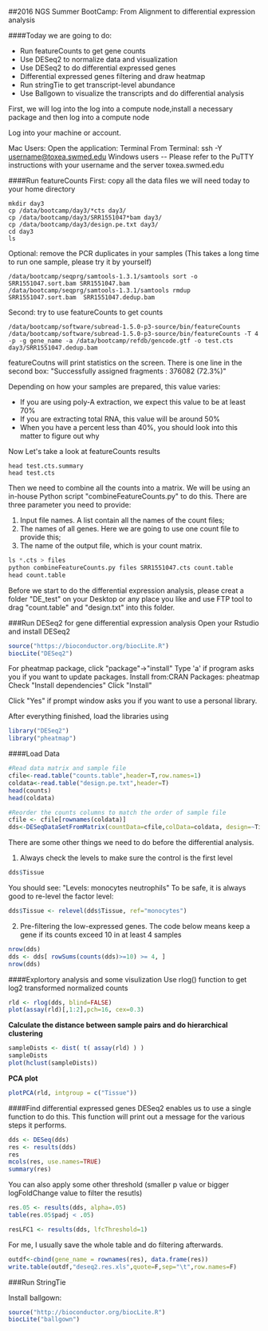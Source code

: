 ##2016 NGS Summer BootCamp: From Alignment to differential expression analysis

####Today we are going to do:
+ Run featureCounts to get gene counts
+ Use DESeq2 to normalize data and visualization
+ Use DESeq2 to do differential expressed genes
+ Differential expressed genes filtering and draw heatmap
+ Run stringTie to get transcript-level abundance
+ Use Ballgown to visualize the transcripts and do differential analysis 


First, we will log into the log into a compute node,install a necessary package and then log into a compute node

Log into your machine or account.

Mac Users: Open the application: Terminal
From Terminal: ssh -Y username@toxea.swmed.edu
Windows users -- Please refer to the PuTTY instructions with your username and the server toxea.swmed.edu


####Run featureCounts
First: copy all the data files we will need today to your home directory
```shell
mkdir day3
cp /data/bootcamp/day3/*cts day3/
cp /data/bootcamp/day3/SRR1551047*bam day3/
cp /data/bootcamp/day3/design.pe.txt day3/
cd day3
ls
```

Optional: remove the PCR duplicates in your samples (This takes a long time to run one sample, please try it by yourself)
```shell
/data/bootcamp/seqprg/samtools-1.3.1/samtools sort -o SRR1551047.sort.bam SRR1551047.bam
/data/bootcamp/seqprg/samtools-1.3.1/samtools rmdup SRR1551047.sort.bam  SRR1551047.dedup.bam
```

Second: try to use featureCounts to get counts 
```shell
/data/bootcamp/software/subread-1.5.0-p3-source/bin/featureCounts
/data/bootcamp/software/subread-1.5.0-p3-source/bin/featureCounts -T 4 -p -g gene_name -a /data/bootcamp/refdb/gencode.gtf -o test.cts day3/SRR1551047.dedup.bam
```

featureCoutns will print statistics on the screen. There is one line in the second box:
"Successfully assigned fragments : 376082 (72.3%)"

Depending on how your samples are prepared, this value varies:
+ If you are using poly-A extraction, we expect this value to be at least 70%
+ If you are extracting total RNA, this value will be around 50%
+ When you have a percent less than 40%, you should look into this matter to figure out why

Now Let's take a look at featureCounts results
```shell
head test.cts.summary
head test.cts
```

Then we need to combine all the counts into a matrix.
We will be using an in-house Python script "combineFeatureCounts.py" to do this.
There are three parameter you need to provide:
1. Input file names. A list contain all the names of the count files;
2. The names of all genes. Here we are going to use one count file to provide this;
3. The name of the output file, which is your count matrix.

```python
ls *.cts > files
python combineFeatureCounts.py files SRR1551047.cts count.table
head count.table
```

Before we start to do the differential expression analysis, please creat a folder "DE_test" on your Desktop or any place you like and use FTP tool to drag "count.table" and "design.txt" into this folder.


###Run DESeq2 for gene differential expression analysis
Open your Rstudio and install DESeq2
```R
source("https://bioconductor.org/biocLite.R")
biocLite("DESeq2")
```
For pheatmap package, click "package"->"install"
Type 'a' if program asks you if you want to update packages.
Install from:CRAN
Packages: pheatmap
Check "Install dependencies"
Click "Install"

Click "Yes" if prompt window asks you if you want to use a personal library.

After everything finished, load the libraries using
```R
library("DESeq2")
library("pheatmap")
```

####Load Data
```R
#Read data matrix and sample file
cfile<-read.table("counts.table",header=T,row.names=1)
coldata<-read.table("design.pe.txt",header=T)
head(counts)
head(coldata)

#Reorder the counts columns to match the order of sample file
cfile <- cfile[rownames(coldata)]
dds<-DESeqDataSetFromMatrix(countData=cfile,colData=coldata, design=~Tissue)
```
There are some other things we need to do before the differential analysis.
1. Always check the levels to make sure the control is the first level
```R
dds$Tissue
```
You should see:
"Levels: monocytes neutrophils"
To be safe, it is always good to re-level the factor level:
```R
dds$Tissue <- relevel(dds$Tissue, ref="monocytes")
```

2. Pre-filtering the low-expressed genes. The code below means keep a gene if its counts exceed 10 in at least 4 samples

```R
nrow(dds)
dds <- dds[ rowSums(counts(dds)>=10) >= 4, ]
nrow(dds)
```

####Explortory analysis and some visulization
Use rlog() function to get log2 transformed normalized counts
```R
rld <- rlog(dds, blind=FALSE)
plot(assay(rld)[,1:2],pch=16, cex=0.3)
```

**Calculate the distance between sample pairs and do hierarchical clustering**
```R
sampleDists <- dist( t( assay(rld) ) )
sampleDists
plot(hclust(sampleDists))

```

**PCA plot**
```R
plotPCA(rld, intgroup = c("Tissue"))
```

####Find differential expressed genes
DESeq2 enables us to use a single function to do this. This function will print out a message for the various steps it performs.
```R
dds <- DESeq(dds)
res <- results(dds)
res
mcols(res, use.names=TRUE)
summary(res)
```
You can also apply some other threshold (smaller p value or bigger logFoldChange value to filter the resutls)
```R
res.05 <- results(dds, alpha=.05)
table(res.05$padj < .05)

resLFC1 <- results(dds, lfcThreshold=1)
```

For me, I usually save the whole table and do filtering afterwards. 
```R
outdf<-cbind(gene_name = rownames(res), data.frame(res))
write.table(outdf,"deseq2.res.xls",quote=F,sep="\t",row.names=F)
```

###Run StringTie

Install ballgown:
```R
source("http://bioconductor.org/biocLite.R")
biocLite("ballgown")
```

